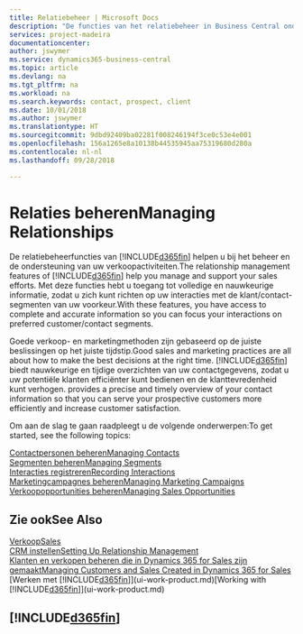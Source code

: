 ```yaml
---
title: Relatiebeheer | Microsoft Docs
description: "De functies van het relatiebeheer in Business Central ondersteunen uw verkoopinspanningen en u kunt gegevens over contacten en prospects openen zodat u klanten efficiënter kunt bedienen."
services: project-madeira
documentationcenter: 
author: jswymer
ms.service: dynamics365-business-central
ms.topic: article
ms.devlang: na
ms.tgt_pltfrm: na
ms.workload: na
ms.search.keywords: contact, prospect, client
ms.date: 10/01/2018
ms.author: jswymer
ms.translationtype: HT
ms.sourcegitcommit: 9dbd92409ba02281f008246194f3ce0c53e4e001
ms.openlocfilehash: 156a1265e8a10138b44535945aa75319680d280a
ms.contentlocale: nl-nl
ms.lasthandoff: 09/28/2018

---
```

# <a name="managing-relationships"></a><span data-ttu-id="5dbe2-103">Relaties beheren</span><span class="sxs-lookup"><span data-stu-id="5dbe2-103">Managing Relationships</span></span>
<span data-ttu-id="5dbe2-104">De relatiebeheerfuncties van [!INCLUDE[d365fin](includes/d365fin_md.md)] helpen u bij het beheer en de ondersteuning van uw verkoopactiviteiten.</span><span class="sxs-lookup"><span data-stu-id="5dbe2-104">The relationship management features of [!INCLUDE[d365fin](includes/d365fin_md.md)] help you manage and support your sales efforts.</span></span> <span data-ttu-id="5dbe2-105">Met deze functies hebt u toegang tot volledige en nauwkeurige informatie, zodat u zich kunt richten op uw interacties met de klant/contact-segmenten van uw voorkeur.</span><span class="sxs-lookup"><span data-stu-id="5dbe2-105">With these features, you have access to complete and accurate information so you can focus your interactions on preferred customer/contact segments.</span></span>

<span data-ttu-id="5dbe2-106">Goede verkoop- en marketingmethoden zijn gebaseerd op de juiste beslissingen op het juiste tijdstip.</span><span class="sxs-lookup"><span data-stu-id="5dbe2-106">Good sales and marketing practices are all about how to make the best decisions at the right time.</span></span> [!INCLUDE[d365fin](includes/d365fin_md.md)] <span data-ttu-id="5dbe2-107">biedt nauwkeurige en tijdige overzichten van uw contactgegevens, zodat u uw potentiële klanten efficiënter kunt bedienen en de klanttevredenheid kunt verhogen.</span><span class="sxs-lookup"><span data-stu-id="5dbe2-107"> provides a precise and timely overview of your contact information so that you can serve your prospective customers more efficiently and increase customer satisfaction.</span></span>

<span data-ttu-id="5dbe2-108">Om aan de slag te gaan raadpleegt u de volgende onderwerpen:</span><span class="sxs-lookup"><span data-stu-id="5dbe2-108">To get started, see the following topics:</span></span>

[<span data-ttu-id="5dbe2-109">Contactpersonen beheren</span><span class="sxs-lookup"><span data-stu-id="5dbe2-109">Managing Contacts</span></span>](marketing-contacts.md)  
[<span data-ttu-id="5dbe2-110">Segmenten beheren</span><span class="sxs-lookup"><span data-stu-id="5dbe2-110">Managing Segments</span></span>](marketing-segments.md)  
[<span data-ttu-id="5dbe2-111">Interacties registreren</span><span class="sxs-lookup"><span data-stu-id="5dbe2-111">Recording Interactions</span></span>](marketing-interactions.md)  
[<span data-ttu-id="5dbe2-112">Marketingcampagnes beheren</span><span class="sxs-lookup"><span data-stu-id="5dbe2-112">Managing Marketing Campaigns</span></span>](marketing-campaigns.md)  
[<span data-ttu-id="5dbe2-113">Verkoopopportunities beheren</span><span class="sxs-lookup"><span data-stu-id="5dbe2-113">Managing Sales Opportunities</span></span>](marketing-manage-sales-opportunities.md)

## <a name="see-also"></a><span data-ttu-id="5dbe2-114">Zie ook</span><span class="sxs-lookup"><span data-stu-id="5dbe2-114">See Also</span></span>
[<span data-ttu-id="5dbe2-115">Verkoop</span><span class="sxs-lookup"><span data-stu-id="5dbe2-115">Sales</span></span>](sales-manage-sales.md)  
[<span data-ttu-id="5dbe2-116">CRM instellen</span><span class="sxs-lookup"><span data-stu-id="5dbe2-116">Setting Up Relationship Management</span></span>](marketing-setup-marketing.md)  
[<span data-ttu-id="5dbe2-117">Klanten en verkopen beheren die in Dynamics 365 for Sales zijn gemaakt</span><span class="sxs-lookup"><span data-stu-id="5dbe2-117">Managing Customers and Sales Created in Dynamics 365 for Sales</span></span>](marketing-integrate-dynamicscrm.md)  
<span data-ttu-id="5dbe2-118">[Werken met [!INCLUDE[d365fin](includes/d365fin_md.md)]](ui-work-product.md)</span><span class="sxs-lookup"><span data-stu-id="5dbe2-118">[Working with [!INCLUDE[d365fin](includes/d365fin_md.md)]](ui-work-product.md)</span></span>  

## [!INCLUDE[d365fin](includes/free_trial_md.md)]  
 

